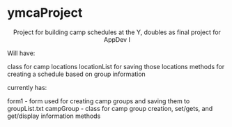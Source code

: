 # ymcaProject
<p align="center">Project for building camp schedules at the Y, doubles as final project for AppDev I</p>

Will have:

  class for camp locations
  locationList for saving those locations
  methods for creating a schedule based on group information

currently has:

  form1 - form used for creating camp groups and saving them to groupList.txt
  campGroup - class for camp group creation, set/gets, and get/display information methods
